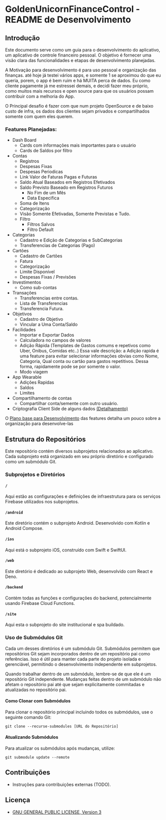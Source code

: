 # GoldenUnicornFinanceControl - README de Desenvolvimento

## Introdução
Este documento serve como um guia para o desenvolvimento do aplicativo, um aplicativo de controle financeiro pessoal. O objetivo é fornecer uma visão clara das funcionalidades e etapas de desenvolvimento planejadas.

A Motivação para desenvolvimento é para uso pessoal e organização das finanças. até hoje já testei vários apps, e somente 1 se aproximou do que eu queria, porem, o app é bem ruim e há MUITA perca de dados. Eu como cliente pagamente já me estressei demais, e decidi fazer meu próprio, como muitos mais recursos e open source para que os usuários possam contribuir com a melhoria do App.

O Principal desafio é fazer com que num projeto OpenSource e de baixo custo de infra, os dados dos clientes sejam privados e compartilhados somente com quem eles querem.

### Features Planejadas:

- Dash Board
    - Cards com informações mais importantes para o usuário
    - Cards de Saldos por filtro
- Contas
    - Registros
    - Despesas Fixas
    - Despesas Periodicas
    - Link Valor de Faturas Pagas e Futuras
    - Saldo Atual Baseados em Registros Efetivados
    - Saldo Previsto Baseado em Registros Futuros
        - No Fim de um Mês
        - Data Especifica
    - Soma de Itens
    - Categorização
    - Visão Somente Efetivadas, Somente Previstas e Tudo.
    - Filtro
        - Filtros Salvos
        - Filtro Default
- Categorias
    - Cadastro e Edição de Categorias e SubCategorias
    - Transferencias de Categorias (Pago)
- Cartões
    - Cadastro de Cartões
    - Fatura
    - Categorização
    - Limite Disponível
    - Despesas Fixas / Previsões
- Investimentos
    - Como sub-contas
- Transações
    - Transferencias entre contas.
    - Lista de Transferencias
    - Transferencia Futura.
- Objetivos
    - Cadastro de Objetivo
    - Vincular a Uma Conta/Saldo
- Facilidades
    - Importar e Exportar Dados
    - Calculadora no campos de valores
    - Adição Rápida (Templates de Gastos comums e repetivos como Uber, Onibus, Comidas etc..)
      Essa vale descrição: a Adição rapida é uma feature para evitar selecionar informações obvias como Nome, Categoria, Qual conta ou cartão para gastos repetitivos. Dessa forma, rapidamente pode se por somente o valor.
    - Modo viagem
- App Wearable
    - Adições Rapidas
    - Saldos
    - Limites
- Compartilhamento de contas
    - Compartilhar conta/semente com outro usuário.
- Criptografia Client Side de alguns dados [(Detalhamento)](./PrivacyEncrypt.md)

O [Plano base para Desenvolvimento](./FeaturePlan.md) das features detalha um pouco sobre a organização para desenvolve-las

## Estrutura do Repositórios

Este repositório contém diversos subprojetos relacionados ao aplicativo. Cada subprojeto está organizado em seu próprio diretório e configurado como um submódulo Git.

### Subprojetos e Diretórios

#### `/`
Aqui estão as configurações e definições de infraestrutura para os serviços Firebase utilizados nos subprojetos.

#### `/android`
Este diretório contém o subprojeto Android. Desenvolvido com Kotlin e Android Compose.

#### `/ios`
Aqui está o subprojeto iOS, construído com Swift e SwiftUI.

#### `/web`
Este diretório é dedicado ao subprojeto Web, desenvolvido com React e Deno.

#### `/backend`
Contém todas as funções e configurações do backend, potencialmente usando Firebase Cloud Functions.

#### `/site`
Aqui esta o subprojeto do site institucional e spa buildado.

### Uso de Submódulos Git

Cada um desses diretórios é um submódulo Git. Submódulos permitem que repositórios Git sejam incorporados dentro de um repositório pai como referências. Isso é útil para manter cada parte do projeto isolada e gerenciável, permitindo o desenvolvimento independente em subprojetos.

Quando trabalhar dentro de um submódulo, lembre-se de que ele é um repositório Git independente. Mudanças feitas dentro de um submódulo não afetam o repositório pai até que sejam explicitamente commitadas e atualizadas no repositório pai.

#### Como Clonar com Submódulos

Para clonar o repositório principal incluindo todos os submódulos, use o seguinte comando Git:
```
git clone --recurse-submodules [URL do Repositório]
```

#### Atualizando Submódulos

Para atualizar os submódulos após mudanças, utilize:

```
git submodule update --remote
```

## Contribuições
- Instruções para contribuições externas (TODO).

## Licença
- [GNU GENERAL PUBLIC LICENSE, Version 3](./LICENSE)